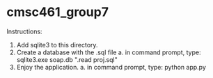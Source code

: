 # cmsc461_group7

Instructions:
1. Add sqlite3 to this directory.
2. Create a database with the .sql file
	a. in command prompt, type: sqlite3.exe soap.db ".read proj.sql"
3. Enjoy the application.
	a. in command prompt, type: python app.py